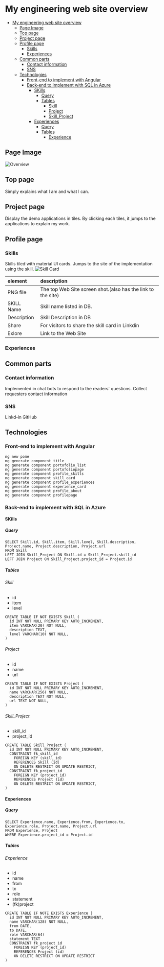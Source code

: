 # My engineering web site overview

- [My engineering web site overview](#my-engineering-web-site-overview)
  - [Page Image](#page-image)
  - [Top page](#top-page)
  - [Project page](#project-page)
  - [Profile page](#profile-page)
    - [Skills](#skills)
    - [Experiences](#experiences)
  - [Common parts](#common-parts)
    - [Contact information](#contact-information)
    - [SNS](#sns)
  - [Technologies](#technologies)
    - [Front-end to implement with Angular](#front-end-to-implement-with-angular)
    - [Back-end to implement with SQL in Azure](#back-end-to-implement-with-sql-in-azure)
      - [SKills](#skills-1)
        - [Query](#query)
        - [Tables](#tables)
          - [Skill](#skill)
          - [Project](#project)
          - [Skill_Project](#skill_project)
      - [Experiences](#experiences-1)
        - [Query](#query-1)
        - [Tables](#tables-1)
          - [Experience](#experience)

## Page Image

![Overview](overview.svg)

## Top page

Simply explains what I am and what I can.

## Project page

Display the demo applications in tiles.
By clicking each tiles, it jumps to the applications to explain my work.

## Profile page

### Skills

Skills tiled with material UI cards.
Jumps to the site of the implementation using the skill.
![Skill Card](skill_card.svg)

| element | description|
|:--|:--|
|PNG file| The top Web Site screen shot.(also has the link to the site) |
|SKILL Name| Skill name listed in DB. |
|Description| Skill Description in DB |
|Share | For visitors to share the skill card in Linkdin |
|Exlore | Link to the Web Site |

### Experiences

## Common parts

### Contact information

Implemented in chat bots to respond to the readers' questions.
Collect requesters contact information

### SNS

Linkd-in
GitHub

## Technologies

### Front-end to implement with Angular

```
ng new pome
ng generate component title
ng generate component portofolio_list
ng generate component portofoliopage
ng generate component profile_skills
ng generate component skill_card
ng generate component profile_experiences
ng generate component experience_card
ng generate component profile_about
ng generate component profilepage
```

### Back-end to implement with SQL in Azure

#### SKills

##### Query

```
SELECT Skill.id, Skill.item, Skill.level, Skill.description, Project.name, Project.description, Project.url
FROM Skill
LEFT JOIN Skill_Project ON Skill.id = Skill_Project.skill_id
LEFT JOIN Project ON Skill_Project.project_id = Project.id
```

##### Tables

###### Skill

- id
- item
- level

```
CREATE TABLE IF NOT EXISTS Skill (
  id INT NOT NULL PRIMARY KEY AUTO_INCREMENT,
  item VARCHAR(20) NOT NULL,
  description TEXT,
  level VARCHAR(10) NOT NULL,
)
```

###### Project

- id
- name
- url

```
CREATE TABLE IF NOT EXISTS Project (
  id INT NOT NULL PRIMARY KEY AUTO_INCREMENT,
  name VARCHAR(256) NOT NULL,
  description TEXT NOT NULL,
  url TEXT NOT NULL,
)
```

###### Skill_Project

- skill_id
- project_id

```
CREATE TABLE Skill_Project (
  id INT NOT NULL PRIMARY KEY AUTO_INCREMENT,
  CONSTRAINT fk_skill_id
    FOREIGN KEY (skill_id) 
    REFERENCES Skill (id)
    ON DELETE RESTRICT ON UPDATE RESTRICT,
  CONSTRAINT fk_project_id
    FOREIGN KEY (project_id) 
    REFERENCES Project (id)
    ON DELETE RESTRICT ON UPDATE RESTRICT,
)
```

#### Experiences

##### Query

```
SELECT Experience.name, Experience.from, Experience.to, Experience.role, Project.name, Project.url
FROM Experience, Project
WHERE Experience.project_id = Project.id
```

##### Tables

###### Experience

- id
- name
- from
- to
- role
- statement
- (fk)project

```
CREATE TABLE IF NOTE EXISTS Experience (
  id INT NOT NULL PRIMARY KEY AUTO_INCREMENT,
  name VARCHAR(128) NOT NULL,
  from DATE,
  to DATE,
  role VARCHAR(64)
  statement TEXT
  CONSTRAINT fk_project_id
    FOREIGN KEY (project_id) 
    REFERENCES Project (id)
    ON DELETE RESTRICT ON UPDATE RESTRICT
)
```
